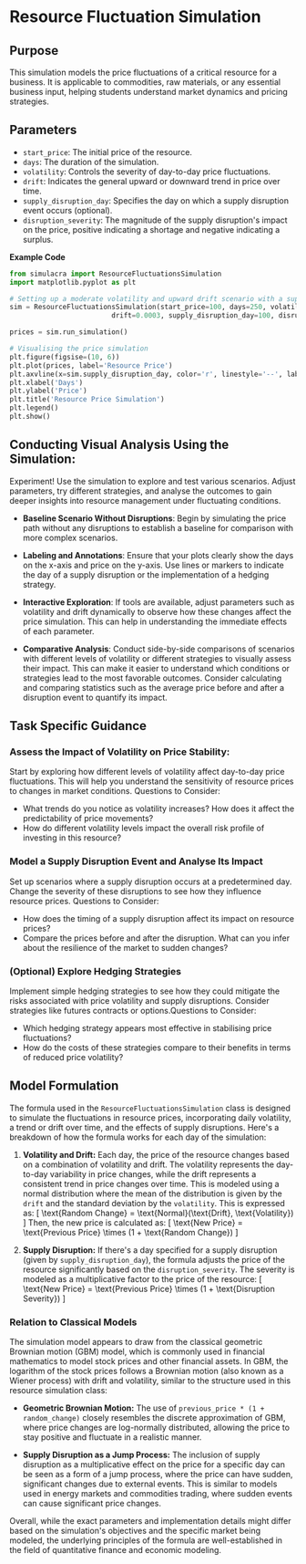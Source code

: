 # Resource Fluctuation Simulation

## Purpose

This simulation models the price fluctuations of a critical resource for a business. It is applicable to commodities, raw materials, or any essential business input, helping students understand market dynamics and pricing strategies.

## Parameters

- `start_price`: The initial price of the resource.
- `days`: The duration of the simulation.
- `volatility`: Controls the severity of day-to-day price fluctuations.
- `drift`: Indicates the general upward or downward trend in price over time.
- `supply_disruption_day`: Specifies the day on which a supply disruption event occurs (optional).
- `disruption_severity`: The magnitude of the supply disruption's impact on the price, positive indicating a shortage and negative indicating a surplus.


**Example Code**

```python
from simulacra import ResourceFluctuationsSimulation
import matplotlib.pyplot as plt

# Setting up a moderate volatility and upward drift scenario with a supply disruption.
sim = ResourceFluctuationsSimulation(start_price=100, days=250, volatility=0.015, 
                         drift=0.0003, supply_disruption_day=100, disruption_severity=0.3) 

prices = sim.run_simulation()

# Visualising the price simulation
plt.figure(figsise=(10, 6))
plt.plot(prices, label='Resource Price')
plt.axvline(x=sim.supply_disruption_day, color='r', linestyle='--', label='Supply Disruption')
plt.xlabel('Days')
plt.ylabel('Price')
plt.title('Resource Price Simulation')
plt.legend()
plt.show()
```
## Conducting Visual Analysis Using the Simulation:

Experiment! Use the simulation to explore and test various scenarios. Adjust parameters, try different strategies, and analyse the outcomes to gain deeper insights into resource management under fluctuating conditions.

- **Baseline Scenario Without Disruptions**: Begin by simulating the price path without any disruptions to establish a baseline for comparison with more complex scenarios.
  
- **Labeling and Annotations**: Ensure that your plots clearly show the days on the x-axis and price on the y-axis. Use lines or markers to indicate the day of a supply disruption or the implementation of a hedging strategy.

- **Interactive Exploration**: If tools are available, adjust parameters such as volatility and drift dynamically to observe how these changes affect the price simulation. This can help in understanding the immediate effects of each parameter.

- **Comparative Analysis**: Conduct side-by-side comparisons of scenarios with different levels of volatility or different strategies to visually assess their impact. This can make it easier to understand which conditions or strategies lead to the most favorable outcomes.  Consider calculating and comparing statistics such as the average price before and after a disruption event to quantify its impact.


## Task Specific Guidance

### Assess the Impact of Volatility on Price Stability:

Start by exploring how different levels of volatility affect day-to-day price fluctuations. This will help you understand the sensitivity of resource prices to changes in market conditions. Questions to Consider:

  - What trends do you notice as volatility increases? How does it affect the predictability of price movements?
  - How do different volatility levels impact the overall risk profile of investing in this resource?

### Model a Supply Disruption Event and Analyse Its Impact

Set up scenarios where a supply disruption occurs at a predetermined day. Change the severity of these disruptions to see how they influence resource prices. Questions to Consider:

  - How does the timing of a supply disruption affect its impact on resource prices?
  - Compare the prices before and after the disruption. What can you infer about the resilience of the market to sudden changes?

### (Optional) Explore Hedging Strategies

Implement simple hedging strategies to see how they could mitigate the risks associated with price volatility and supply disruptions. Consider strategies like futures contracts or options.Questions to Consider:

  - Which hedging strategy appears most effective in stabilising price fluctuations?
  - How do the costs of these strategies compare to their benefits in terms of reduced price volatility?

## Model Formulation

The formula used in the `ResourceFluctuationsSimulation` class is designed to simulate the fluctuations in resource prices, incorporating daily volatility, a trend or drift over time, and the effects of supply disruptions. Here's a breakdown of how the formula works for each day of the simulation:

1. **Volatility and Drift:** Each day, the price of the resource changes based on a combination of volatility and drift. The volatility represents the day-to-day variability in price changes, while the drift represents a consistent trend in price changes over time. This is modeled using a normal distribution where the mean of the distribution is given by the `drift` and the standard deviation by the `volatility`. This is expressed as:
   \[
   \text{Random Change} = \text{Normal}(\text{Drift}, \text{Volatility})
   \]
   Then, the new price is calculated as:
   \[
   \text{New Price} = \text{Previous Price} \times (1 + \text{Random Change})
   \]

2. **Supply Disruption:** If there's a day specified for a supply disruption (given by `supply_disruption_day`), the formula adjusts the price of the resource significantly based on the `disruption_severity`. The severity is modeled as a multiplicative factor to the price of the resource:
   \[
   \text{New Price} = \text{Previous Price} \times (1 + \text{Disruption Severity})
   \]

### Relation to Classical Models

The simulation model appears to draw from the classical geometric Brownian motion (GBM) model, which is commonly used in financial mathematics to model stock prices and other financial assets. In GBM, the logarithm of the stock prices follows a Brownian motion (also known as a Wiener process) with drift and volatility, similar to the structure used in this resource simulation class:

- **Geometric Brownian Motion:** The use of `previous_price * (1 + random_change)` closely resembles the discrete approximation of GBM, where price changes are log-normally distributed, allowing the price to stay positive and fluctuate in a realistic manner.

- **Supply Disruption as a Jump Process:** The inclusion of supply disruption as a multiplicative effect on the price for a specific day can be seen as a form of a jump process, where the price can have sudden, significant changes due to external events. This is similar to models used in energy markets and commodities trading, where sudden events can cause significant price changes.

Overall, while the exact parameters and implementation details might differ based on the simulation's objectives and the specific market being modeled, the underlying principles of the formula are well-established in the field of quantitative finance and economic modeling.